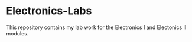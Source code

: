 # Electronics-Labs
This repository contains my lab work for the Electronics I and Electonics II modules.
